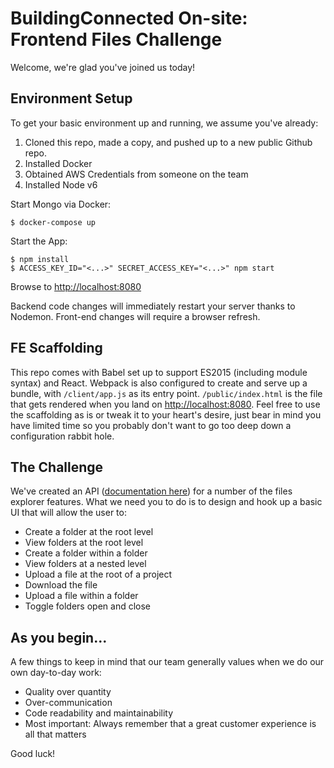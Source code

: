 # BuildingConnected On-site: Frontend Files Challenge
Welcome, we're glad you've joined us today!

## Environment Setup
To get your basic environment up and running, we assume you've already:

1. Cloned this repo, made a copy, and pushed up to a new public Github repo.
3. Installed Docker
4. Obtained AWS Credentials from someone on the team
5. Installed Node v6

Start Mongo via Docker:
```
$ docker-compose up
```
Start the App:
```
$ npm install
$ ACCESS_KEY_ID="<...>" SECRET_ACCESS_KEY="<...>" npm start
```
Browse to [http://localhost:8080](http://localhost:8080)

Backend code changes will immediately restart your server thanks to Nodemon. Front-end changes will require a browser refresh.

## FE Scaffolding

This repo comes with Babel set up to support ES2015 (including module syntax) and React. Webpack is also configured to create and serve up a bundle, with `/client/app.js` as its entry point. `/public/index.html` is the file that gets rendered when you land on [http://localhost:8080](http://localhost:8080). Feel free to use the scaffolding as is or tweak it to your heart's desire, just bear in mind you have limited time so you probably don't want to go too deep down a configuration rabbit hole.

## The Challenge

We've created an API ([documentation here](./server)) for a number of the files explorer features. What we need you to do is to design and hook up a basic UI that will allow the user to:

* Create a folder at the root level
* View folders at the root level
* Create a folder within a folder
* View folders at a nested level
* Upload a file at the root of a project
* Download the file
* Upload a file within a folder
* Toggle folders open and close

## As you begin...

A few things to keep in mind that our team generally values when we do our own day-to-day work:

* Quality over quantity
* Over-communication
* Code readability and maintainability
* Most important: Always remember that a great customer experience is all that matters

Good luck!
